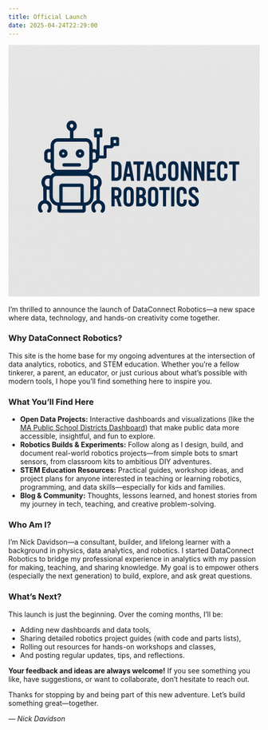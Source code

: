 ```yaml
---
title: Official Launch
date: 2025-04-24T22:29:00
---
```

![DataConnect Robotics Logo](/img/uploads/logo.png "DataConnect Robotics Logo")

I’m thrilled to announce the launch of DataConnect Robotics—a new space where data, technology, and hands-on creativity come together.

### Why DataConnect Robotics?

This site is the home base for my ongoing adventures at the intersection of data analytics, robotics, and STEM education. Whether you’re a fellow tinkerer, a parent, an educator, or just curious about what’s possible with modern tools, I hope you’ll find something here to inspire you.

### What You’ll Find Here

- **Open Data Projects:**
Interactive dashboards and visualizations (like the [MA Public School Districts Dashboard](https://dataconnectrobotics.com/district-map.html)) that make public data more accessible, insightful, and fun to explore.
- **Robotics Builds & Experiments:**
Follow along as I design, build, and document real-world robotics projects—from simple bots to smart sensors, from classroom kits to ambitious DIY adventures.
- **STEM Education Resources:**
Practical guides, workshop ideas, and project plans for anyone interested in teaching or learning robotics, programming, and data skills—especially for kids and families.
- **Blog & Community:**
Thoughts, lessons learned, and honest stories from my journey in tech, teaching, and creative problem-solving.

### Who Am I?

I’m Nick Davidson—a consultant, builder, and lifelong learner with a background in physics, data analytics, and robotics. I started DataConnect Robotics to bridge my professional experience in analytics with my passion for making, teaching, and sharing knowledge. My goal is to empower others (especially the next generation) to build, explore, and ask great questions.

### What’s Next?

This launch is just the beginning. Over the coming months, I’ll be:

- Adding new dashboards and data tools,
- Sharing detailed robotics project guides (with code and parts lists),
- Rolling out resources for hands-on workshops and classes,
- And posting regular updates, tips, and reflections.

**Your feedback and ideas are always welcome!**
If you see something you like, have suggestions, or want to collaborate, don’t hesitate to reach out.

Thanks for stopping by and being part of this new adventure. Let’s build something great—together.

_— Nick Davidson_

